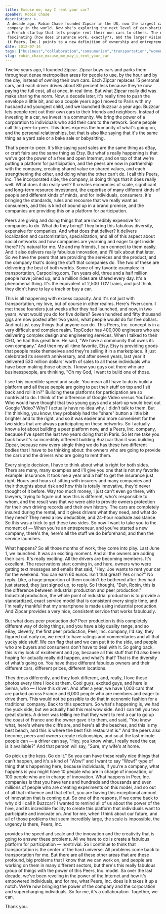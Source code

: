 ```yaml
---
title: Excuse me, may I rent your car?
speaker: Robin Chase
description: >-
 A decade ago, Robin Chase founded Zipcar in the US, now the largest car-sharing
 company in the world. Now she's exploring the next level of car-sharing: Buzzcar,
 a French startup that lets people rent their own cars to others. The details are
 fascinating (how does insurance work, exactly?), and the larger vision (she calls
 it Peers, Inc.) points to a new definition of ownership and entrepreneurship.
date: 2012-07-14
tags: ["business","collaboration","consumerism","transportation","women-in-business"]
slug: robin_chase_excuse_me_may_i_rent_your_car
---
```


Twelve years ago, I founded Zipcar. Zipcar buys cars and parks them throughout dense
metropolitan areas for people to use, by the hour and by the day, instead of owning their
own cars. Each Zipcar replaces 15 personal cars, and each driver drives about 80 percent
less because they're now paying the full cost, all at once, in real time. But what Zipcar
really did was make sharing the norm. Now, a decade later, it's really time to push the
envelope a little bit, and so a couple years ago I moved to Paris with my husband and
youngest child, and we launched Buzzcar a year ago. Buzzcar lets people rent out their own
cars to their friends and neighbors. Instead of investing in a car, we invest in a
community. We bring the power of a corporation to individuals who add their cars to the
network. Some people call this peer-to-peer. This does express the humanity of what's
going on, and the personal relationships, but that is also like saying that it's the same
thing as a yard sale or a bake sale or babysitting.

That's peer-to-peer. It's like saying yard sales are the same thing as eBay, or craft
fairs are the same thing as Etsy. But what's really happening is that we've got the power
of a free and open Internet, and on top of that we're putting a platform for
participation, and the peers are now in partnership with the company, creating shared
value on shared values, and each strengthening the other, and doing what the other can't
do. I call this Peers, Inc. The incorporated side, the company, is doing things that it
does really well. What does it do really well? It creates economies of scale, significant
and long-term resource investment, the expertise of many different kinds of people and
different kinds of minds, and for individuals, consumers, it's bringing the standards,
rules and recourse that we really want as consumers, and this is kind of bound up in a
brand promise, and the companies are providing this on a platform for participation.

Peers are giving and doing things that are incredibly expensive for companies to do. What
do they bring? They bring this fabulous diversity, expensive for companies. And what does
that deliver? It delivers localization and customization, specialization, and all of this
aspect about social networks and how companies are yearning and eager to get inside there?
It's natural for me. Me and my friends, I can connect to them easily. And it also delivers
really fabulous innovation, and I'll talk about that later. So we have the peers that are
providing the services and the product, and the company that's doing the stuff that
companies do. The two of these are delivering the best of both worlds. Some of my favorite
examples: in transportation, Carpooling.com. Ten years old, three and a half million
people have joined up, and a million rides are shared every day. It's a phenomenal thing.
It's the equivalent of 2,500 TGV trains, and just think, they didn't have to lay a track
or buy a car.

This is all happening with excess capacity. And it's not just with transportation, my love,
but of course in other realms. Here's Fiverr.com. I met these founders just weeks after
they had launched, and now, in two years, what would you do for five dollars? Seven
hundred and fifty thousand gigs are now posted after two years, what people would do for
five dollars. And not just easy things that anyone can do. This Peers, Inc. concept is in
a very difficult and complex realm. TopCoder has 400,000 engineers who are delivering
complex design and engineering services. When I talked to their CEO, he had this great
line. He said, "We have a community that owns its own company." And then my all-time
favorite, Etsy. Etsy is providing goods that people make themselves and they're selling it
in a marketplace. It just celebrated its seventh anniversary, and after seven years, last
year it delivered 530 million dollars' worth of sales to all those individuals who have
been making those objects. I know you guys out there who are businesspeople, are thinking,
"Oh my God, I want to build one of those.

I see this incredible speed and scale. You mean all I have to do is build a platform and
all these people are going to put their stuff on top and I sit back and roll it in?"
Building these platforms for participation are so nontrivial to do. I think of the
difference of Google Video versus YouTube. Who would have thought that two young guys and
a start-up would beat out Google Video? Why? I actually have no idea why. I didn't talk to
them. But I'm thinking, you know, they probably had the "share" button a little bit
brighter and to the right, and so it was easier and more convenient for the two sides that
are always participating on these networks. So I actually know a lot about building a peer
platform now, and a Peers, Inc. company, because I've spent the last two years doing that
in Paris. So let me take you back how it's so incredibly different building Buzzcar than
it was building Zipcar, because now every single thing we do has these two different
bodies that I have to be thinking about: the owners who are going to provide the cars and
the drivers who are going to rent them.

Every single decision, I have to think about what is right for both sides. There are many,
many examples and I'll give you one that is not my favorite example: insurance. It took me
a year and a half to get the insurance just right. Hours and hours of sitting with
insurers and many companies and their thoughts about risk and how this is totally
innovative, they'd never thought of it before. Way too much money, I just can't even go
there, with lawyers, trying to figure out how this is different, who's responsible to
whom, and the result was that we were able to provide owners protection for their own
driving records and their own history. The cars are completely insured during the rental,
and it gives drivers what they need, and what do they need? They need a low deductible,
and 24-hour roadside assistance. So this was a trick to get these two sides. So now I want
to take you to the moment of — When you're an entrepreneur, and you've started a new
company, there's the, here's all the stuff we do beforehand, and then the service
launches.

What happens? So all those months of work, they come into play. Last June 1, we launched.
It was an exciting moment. And all the owners are adding their cars. It's really exciting.
All the drivers are becoming members. It's excellent. The reservations start coming in,
and here, owners who were getting text messages and emails that said, "Hey, Joe wants to
rent your car for the weekend. You can earn 60 euros. Isn't that great? Yes or no?" No
reply. Like, a huge proportion of them couldn't be bothered after they had just started,
they just signed up, to reply. So I thought, "Duh, Robin, this is the difference between
industrial production and peer production." Industrial production, the whole point of
industrial production is to provide a standardized, exact service model that is consistent
every single time, and I'm really thankful that my smartphone is made using industrial
production. And Zipcar provides a very nice, consistent service that works
fabulously.

But what does peer production do? Peer production is this completely different way of
doing things, and you have a big quality range, and so eBay, cleverly, the first peer
production, Peer, Inc. company, I'd say, they figured out early on, we need to have
ratings and commentaries and all that yucky side stuff. We can flag that and we can put it
to the side, and people who are buyers and consumers don't have to deal with it. So going
back, this is my look of excitement and joy, because all this stuff that I'd also been
hoping for actually really did happen, and what's that? That is the diversity of what's
going on. You have these different fabulous owners and their different cars, different
prices, different locations. 

They dress differently, and they look different, and, really, I love these photos every
time I look at them. Cool guys, excited guys, and here is Selma, who — I love this driver.
And after a year, we have 1,000 cars that are parked across France and 6,000 people who
are members and eager to drive them. This would not be possible to do that in economic
fashion for a traditional company. Back to this spectrum. So what's happening is, we had
the yuck side, but we actually had this real wow side. And I can tell you two great
stories. A driver was telling me that they went to rent a car to go up the coast of France
and the owner gave it to them, and said, "You know what, here's where the cliffs are, and
here's all the beaches, and this is my best beach, and this is where the best fish
restaurant is." And the peers also become, peers and owners create relationships, and so
at the last minute people can — a driver can say, "Hey, you know what, I really need the
car, is it available?" And that person will say, "Sure, my wife's at home.

Go pick up the keys. Go do it." So you can have these really nice things that can't
happen, and it's a kind of "Wow!" and I want to say "Wow!" type of thing that's happening
here, because individuals, if you're a company, what happens is you might have 10 people
who are in charge of innovation, or 100 people who are in charge of innovation. What
happens in Peer, Inc. companies is that you have tens and hundreds and thousands and even
millions of people who are creating experiments on this model, and so out of all that
influence and that effort, you are having this exceptional amount of innovation that is
coming out. So one of the reasons, if we come back to why did I call it Buzzcar? I wanted
to remind all of us about the power of the hive, and its incredible facility to create
this platform that individuals want to participate and innovate on. And for me, when I
think about our future, and all of those problems that seem incredibly large, the scale is
impossible, the urgency is there, Peers, Inc.

provides the speed and scale and the innovation and the creativity that is going to answer
these problems. All we have to do is create a fabulous platform for participation —
nontrivial. So I continue to think that transportation is the center of the hard universe.
All problems come back to transportation for me. But there are all these other areas that
are these profound, big problems that I know that we can work on, and people are working
on them in many different sectors, but there's this really fabulous group of things with
the power of this Peers, Inc. model. So over the last decade, we've been reveling in the
power of the Internet and how it's empowered individuals, and for me, what Peers, Inc.
does is it takes it up a notch. We're now bringing the power of the company and the
corporation and supercharging individuals. So for me, it's a collaboration. Together, we
can. 

Thank you. 

<!--
ad_duration=3.33
comment_count=89
event="TEDGlobal 2012"
external_start_time=0
has_talk_citation=0
intro_duration=11.82
is_subtitle_required="False"
is_talk_featured="True"
language="en"
language_swap="False"
native_language="en"
number_of_related_talks=6
number_of_speakers=1
number_of_subtitled_videos=24
number_of_tags=5
number_of_talk_download_languages=24
number_of_talk_more_resources=1
number_of_talk_recommendations=0
number_of_talks_take_actions=2
post_ad_duration=0.83
published_timestamp="2012-12-17 16:00:58"
recording_date="2012-07-14"
speaker_description="Transport networker"
speaker_is_published=1
speaker_name="Robin Chase"
speaker_what_others_say="Robin Chase has already changed the way we drive, but she's not satisfied. Now she wants to change the way we live as well."
talk_name="Excuse me, may I rent your car?"
talks_tags=["business","collaboration","consumerism","transportation","women-in-business"]
url_audio="https://download.ted.com/talks/RobinChase_2012G.mp3?apikey=acme-roadrunner"
url_photo_speaker="https://pe.tedcdn.com/images/ted/20dfdd92c45f09db45ca7b34b5f5cecae5fe050b_254x191.jpg"
url_photo_talk="https://pe.tedcdn.com/images/ted/32bf0a8880fea886c23edd03ccfa5c5748bde4c5_1600x1200.jpg"
url_webpage="https://www.ted.com/talks/robin_chase_excuse_me_may_i_rent_your_car"
video_type_name="TED Stage Talk"
-->